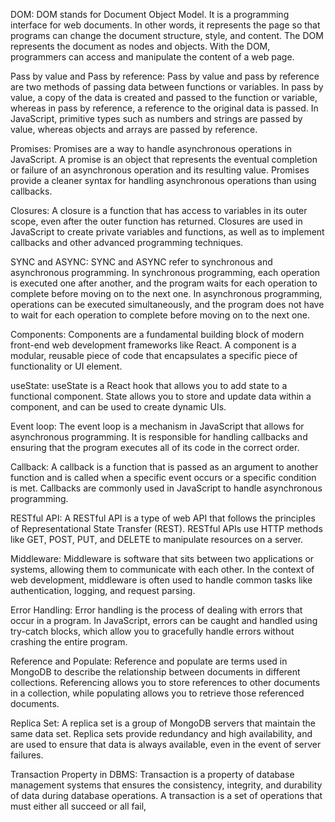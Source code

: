 DOM:
DOM stands for Document Object Model. It is a programming interface for web documents. In other words, it represents the page so that programs can change the document structure, style, and content. The DOM represents the document as nodes and objects. With the DOM, programmers can access and manipulate the content of a web page.

Pass by value and Pass by reference:
Pass by value and pass by reference are two methods of passing data between functions or variables. In pass by value, a copy of the data is created and passed to the function or variable, whereas in pass by reference, a reference to the original data is passed. In JavaScript, primitive types such as numbers and strings are passed by value, whereas objects and arrays are passed by reference.

Promises:
Promises are a way to handle asynchronous operations in JavaScript. A promise is an object that represents the eventual completion or failure of an asynchronous operation and its resulting value. Promises provide a cleaner syntax for handling asynchronous operations than using callbacks.

Closures:
A closure is a function that has access to variables in its outer scope, even after the outer function has returned. Closures are used in JavaScript to create private variables and functions, as well as to implement callbacks and other advanced programming techniques.

SYNC and ASYNC:
SYNC and ASYNC refer to synchronous and asynchronous programming. In synchronous programming, each operation is executed one after another, and the program waits for each operation to complete before moving on to the next one. In asynchronous programming, operations can be executed simultaneously, and the program does not have to wait for each operation to complete before moving on to the next one.

Components:
Components are a fundamental building block of modern front-end web development frameworks like React. A component is a modular, reusable piece of code that encapsulates a specific piece of functionality or UI element.

useState:
useState is a React hook that allows you to add state to a functional component. State allows you to store and update data within a component, and can be used to create dynamic UIs.

Event loop:
The event loop is a mechanism in JavaScript that allows for asynchronous programming. It is responsible for handling callbacks and ensuring that the program executes all of its code in the correct order.

Callback:
A callback is a function that is passed as an argument to another function and is called when a specific event occurs or a specific condition is met. Callbacks are commonly used in JavaScript to handle asynchronous programming.

RESTful API:
A RESTful API is a type of web API that follows the principles of Representational State Transfer (REST). RESTful APIs use HTTP methods like GET, POST, PUT, and DELETE to manipulate resources on a server.

Middleware:
Middleware is software that sits between two applications or systems, allowing them to communicate with each other. In the context of web development, middleware is often used to handle common tasks like authentication, logging, and request parsing.

Error Handling:
Error handling is the process of dealing with errors that occur in a program. In JavaScript, errors can be caught and handled using try-catch blocks, which allow you to gracefully handle errors without crashing the entire program.

Reference and Populate:
Reference and populate are terms used in MongoDB to describe the relationship between documents in different collections. Referencing allows you to store references to other documents in a collection, while populating allows you to retrieve those referenced documents.

Replica Set:
A replica set is a group of MongoDB servers that maintain the same data set. Replica sets provide redundancy and high availability, and are used to ensure that data is always available, even in the event of server failures.

Transaction Property in DBMS:
Transaction is a property of database management systems that ensures the consistency, integrity, and durability of data during database operations. A transaction is a set of operations that must either all succeed or all fail,
